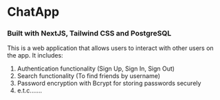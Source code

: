 # ChatApp
### Built with NextJS, Tailwind CSS and PostgreSQL

This is a web application that allows users to interact with other users on the app. It includes:

1. Authentication functionality (Sign Up, Sign In, Sign Out)
2. Search functionality (To find friends by username)
3. Password encryption with Bcrypt for storing passwords securely
4. e.t.c.......
